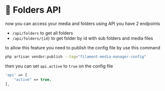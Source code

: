 # 🎇 Folders API

now you can access your media and folders using API you have 2 endpoints

* `/api/folders` to get all folders
* `/api/folders/{id}` to get folder by id with sub folders and media files

to allow this feature you need to publish the config file by use this command

```bash
php artisan vendor:publish --tag="filament-media-manager-config"
```

then you can set `api.active` to `true` on the config file

```php
'api' => [
    "active" => true,
],
```
